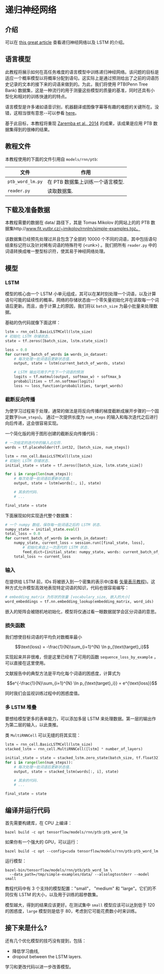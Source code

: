 # 递归神经网络 <a class="md-anchor" id="AUTOGENERATED-recurrent-neural-networks"></a>

## 介绍 <a class="md-anchor" id="AUTOGENERATED-introduction"></a>

可以在 [this great article](http://colah.github.io/posts/2015-08-Understanding-LSTMs/) 查看递归神经网络以及 LSTM 的介绍。

## 语言模型 <a class="md-anchor" id="AUTOGENERATED-language-modeling"></a>

此教程将展示如何在高任务难度的语言模型中训练递归神经网络。该问题的目标是适应一个概率模型以将概率分配到语句。这实际上是通过预测给出了之前的词语历史记录的文本的接下来的词语来做到的。为此，我们将使用 PTB(Penn Tree Bank) 数据集，这是一种流行的用于测量这些模型的质量的基准，同时还具有小型化和相对的训练快速的的特点。

语言模型是许多诸如语音识别，机器翻译或图像字幕等有趣的难题的关键所在。没错，这相当很有意思--可以参看 [here](http://karpathy.github.io/2015/05/21/rnn-effectiveness/)。

基于此目标，本教程将重现 [Zaremba et al., 2014](http://arxiv.org/abs/1409.2329) 的成果，该成果是应用 PTB 数据集得到的很棒的结果。

## 教程文件 <a class="md-anchor" id="AUTOGENERATED-tutorial-files"></a>

本教程使用的下面的文件引用自 `models/rnn/ptb`:

文件 | 作用
--- | ---
`ptb_word_lm.py` | 在 PTB 数据集上训练一个语言模型.
`reader.py` | 读取数据集.

## 下载及准备数据 <a class="md-anchor" id="AUTOGENERATED-download-and-prepare-the-data"></a>

本教程需要的数据在 data/ 路径下，其是 Tomas Mikolov 的网站上的的 PTB 数据集http://www.fit.vutbr.cz/~imikolov/rnnlm/simple-examples.tgz。

该数据集已经预先处理过并且包含了全部的 10000 个不同的词语，其中包括语句结束标记符以及针对稀有词语的特殊符号 (\<unk\>) 。我们把所有 `reader.py` 中的词语转换成唯一整型标识符，使其易于神经网络处理。

## 模型 <a class="md-anchor" id="AUTOGENERATED-the-model"></a>

### LSTM <a class="md-anchor" id="AUTOGENERATED-lstm"></a>

模型的核心由一个 LSTM 小单元组成，其可以在某时刻处理一个词语，以及计算语句可能的延续性的概率。网络的存储状态由一个零矢量初始化并在读取每一个词语后更新。而且，由于计算上的原因，我们将以 `batch_size` 为最小批量来处理数据。

基础的伪代码就像下面这样：

```python
lstm = rnn_cell.BasicLSTMCell(lstm_size)
# 初始化 LSTM 存储状态.
state = tf.zeros([batch_size, lstm.state_size])

loss = 0.0
for current_batch_of_words in words_in_dataset:
    # 每次处理一批词语后更新状态值.
    output, state = lstm(current_batch_of_words, state)

    # LSTM 输出可用于产生下一个词语的预测
    logits = tf.matmul(output, softmax_w) + softmax_b
    probabilities = tf.nn.softmax(logits)
    loss += loss_function(probabilities, target_words)
```

### 截断反向传播 <a class="md-anchor" id="AUTOGENERATED-truncated-backpropagation"></a>

为使学习过程易于处理，通常的做法是将反向传播的梯度截断成展开步骤的一个固定数字(`num_steps`)。
通过一次提供长度为 `num_steps` 的输入和每次迭代之后进行向后传递，这会很容易实现。

一个简化版的用于图形创建的截断反向传播代码：

```python
# 一次给定的迭代中的输入占位符.
words = tf.placeholder(tf.int32, [batch_size, num_steps])

lstm = rnn_cell.BasicLSTMCell(lstm_size)
# 初始化 LSTM 存储状态.
initial_state = state = tf.zeros([batch_size, lstm.state_size])

for i in range(len(num_steps)):
    # 每次处理一批词语后更新状态值.
    output, state = lstm(words[:, i], state)

    # 其余的代码.
    # ...

final_state = state
```

下面展现如何实现迭代整个数据集：

```python
# 一个 numpy 数组，保存每一批词语之后的 LSTM 状态.
numpy_state = initial_state.eval()
total_loss = 0.0
for current_batch_of_words in words_in_dataset:
    numpy_state, current_loss = session.run([final_state, loss],
        # 初始化来自上一次迭代的 LSTM 状态.
        feed_dict={initial_state: numpy_state, words: current_batch_of_words})
    total_loss += current_loss
```

### 输入 <a class="md-anchor" id="AUTOGENERATED-inputs"></a>

在提供给 LSTM 前，IDs 将被嵌入到一个密集的表示中(查看 [矢量表示教程](../../tutorials/word2vec/index.md))。这种方式允许模型高效地表现特定词语的知识，代码也很容易编写：

```python
# embedding_matrix 为形状的张量 [vocabulary_size, 嵌入的大小]
word_embeddings = tf.nn.embedding_lookup(embedding_matrix, word_ids)
```

嵌入的矩阵会被随机地初始化，模型将仅通过看一眼数据就学会区分词语的意思。

### 损失函数 <a class="md-anchor" id="AUTOGENERATED-loss-fuction"></a>

我们想使目标词语的平均负对数概率最小
```math
\text{loss} = -\frac{1}{N}\sum_{i=1}^{N} \ln p_{\text{target}_i}
```

实现起来并非很难，但是这里已经有了可用的函数 `sequence_loss_by_example` ，可以直接在这里使用。

文献报告中的典型方法是平均化每个词语的困惑度，计算式为

```math
e^{-\frac{1}{N}\sum_{i=1}^{N} \ln p_{\text{target}_i}} = e^{\text{loss}}
```

同时我们会监视训练过程中的困惑度值。

### 多 LSTM 堆叠 <a class="md-anchor" id="AUTOGENERATED-stacking-multiple-lstms"></a>

要想给模型更多的表单能力，可以添加多层 LSTM 来处理数据。第一层的输出作为第二层的输入，以此类推。

类 `MultiRNNCell` 可以无缝的将其实现：

```python
lstm = rnn_cell.BasicLSTMCell(lstm_size)
stacked_lstm = rnn_cell.MultiRNNCell([lstm] * number_of_layers)

initial_state = state = stacked_lstm.zero_state(batch_size, tf.float32)
for i in range(len(num_steps)):
    # 每次处理一批词语后更新状态值.
    output, state = stacked_lstm(words[:, i], state)

    # 其余的代码.
    # ...

final_state = state
```

## 编译并运行代码 <a class="md-anchor" id="AUTOGENERATED-compile-and-run-the-code"></a>

首先需要构建库，在 CPU 上编译：

```
bazel build -c opt tensorflow/models/rnn/ptb:ptb_word_lm
```

如果你有一个强大的 GPU，可以运行：

```
bazel build -c opt --config=cuda tensorflow/models/rnn/ptb:ptb_word_lm
```

运行模型：

```
bazel-bin/tensorflow/models/rnn/ptb/ptb_word_lm \
  --data_path=/tmp/simple-examples/data/ --alsologtostderr --model small
```

教程代码中有 3 个支持的模型配置："small"，
"medium" 和 "large"。它们的不同仅有 LSTM 的大小，以及用于训练的超参数集。

模型越大，得到的结果应该更好。在测试集中 `small` 模型应该可以达到低于 120 的困惑度，`large` 模型则是低于 80，考虑到它可能花费数小时来训练。

## 接下来是什么? <a class="md-anchor" id="AUTOGENERATED-what-next-"></a>

还有几个优化模型的技巧没有提到，包括：

* 降低学习曲线,
* dropout between the LSTM layers.

学习和更改代码以进一步改善模型。
